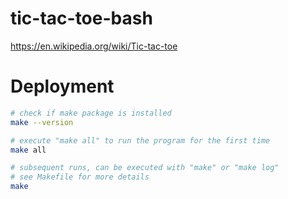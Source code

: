 # tic-tac-toe-bash

https://en.wikipedia.org/wiki/Tic-tac-toe

# Deployment

```bash
# check if make package is installed
make --version

# execute "make all" to run the program for the first time
make all

# subsequent runs, can be executed with "make" or "make log"
# see Makefile for more details
make
```
